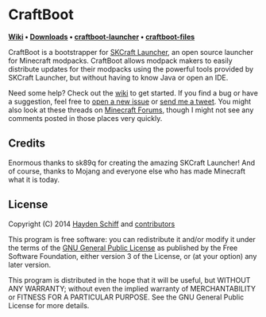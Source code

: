 # CraftBoot

**[Wiki](//github.com/oxguy3/craftboot/wiki) &bull; [Downloads](//github.com/oxguy3/craftboot/releases) &bull; [craftboot-launcher](//github.com/oxguy3/craftboot-launcher) &bull; [craftboot-files](//github.com/oxguy3/craftboot-files)**

CraftBoot is a bootstrapper for [SKCraft Launcher](https://github.com/skcraft/launcher), an open source launcher for Minecraft modpacks. CraftBoot allows modpack makers to easily distribute updates for their modpacks using the powerful tools provided by SKCraft Launcher, but without having to know Java or open an IDE.

Need some help? Check out the [wiki](//github.com/oxguy3/craftboot/wiki) to get started. If you find a bug or have a suggestion, feel free to [open a new issue](//github.com/oxguy3/craftboot/issues) or [send me a tweet](//twitter.com/NyanAttack). You might also look at these threads on [Minecraft Forums](http://www.minecraftforum.net/topic/2532463-), though I might not see any comments posted in those places very quickly.


## Credits

Enormous thanks to sk89q for creating the amazing SKCraft Launcher! And of course, thanks to Mojang and everyone else who has made Minecraft what it is today.


## License

Copyright (C) 2014 [Hayden Schiff](//oxguy3.github.io) and [contributors](//github.com/oxguy3/craftboot/graphs/contributors)

This program is free software: you can redistribute it and/or modify it under the terms of the [GNU General Public License](http://www.gnu.org/licenses/gpl.html) as published by the Free Software Foundation, either version 3 of the License, or (at your option) any later version.

This program is distributed in the hope that it will be useful, but WITHOUT ANY WARRANTY; without even the implied warranty of MERCHANTABILITY or FITNESS FOR A PARTICULAR PURPOSE. See the GNU General Public License for more details.
